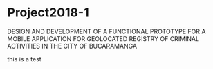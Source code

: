 # Project2018-1
DESIGN AND DEVELOPMENT OF A FUNCTIONAL PROTOTYPE FOR A MOBILE APPLICATION FOR GEOLOCATED REGISTRY OF CRIMINAL ACTIVITIES IN THE CITY OF BUCARAMANGA


this is a test